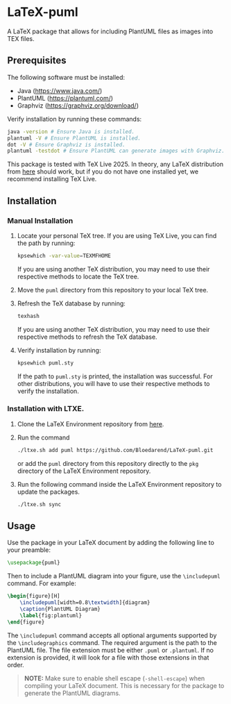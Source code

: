 # LaTeX-puml
A LaTeX package that allows for including PlantUML files as images into TEX files.

## Prerequisites
The following software must be installed:
- Java (https://www.java.com/)
- PlantUML (https://plantuml.com/)
- Graphviz (https://graphviz.org/download/)

Verify installation by running these commands:
```bash
java -version # Ensure Java is installed.
plantuml -V # Ensure PlantUML is installed.
dot -V # Ensure Graphviz is installed.
plantuml -testdot # Ensure PlantUML can generate images with Graphviz.
```

This package is tested with TeX Live 2025.
In theory, any LaTeX distribution from [here](https://www.latex-project.org/get/) should work, but if you do not have one installed yet, we recommend installing TeX Live.

## Installation

### Manual Installation
1. Locate your personal TeX tree. If you are using TeX Live, you can find the path by running:
    ```bash
    kpsewhich -var-value=TEXMFHOME
    ```

    If you are using another TeX distribution, you may need to use their respective methods to locate the TeX tree.
2. Move the `puml` directory from this repository to your local TeX tree.
3. Refresh the TeX database by running:
    ```bash
    texhash
    ```

    If you are using another TeX distribution, you may need to use their respective methods to refresh the TeX database.
4. Verify installation by running:
    ```bash
    kpsewhich puml.sty
    ```

    If the path to `puml.sty` is printed, the installation was successful.
    For other distributions, you will have to use their respective methods to verify the installation.

### Installation with LTXE.
1. Clone the LaTeX Environment repository from [here](https://github.com/Bloedarend/LaTeX-Environment).
2. Run the command
    ```bash
   ./ltxe.sh add puml https://github.com/Bloedarend/LaTeX-puml.git
    ```

    or add the `puml` directory from this repository directly to the `pkg` directory of the LaTeX Environment repository.
3. Run the following command inside the LaTeX Environment repository to update the packages.
    ```bash
    ./ltxe.sh sync
    ```

## Usage
Use the package in your LaTeX document by adding the following line to your preamble:
```latex
\usepackage{puml}
```

Then to include a PlantUML diagram into your figure, use the `\includepuml` command. For example:
```latex
\begin{figure}[H]
    \includepuml[width=0.8\textwidth]{diagram}
    \caption{PlantUML Diagram}
    \label{fig:plantuml}
\end{figure}
```

The `\includepuml` command accepts all optional arguments supported by the `\includegraphics` command.
The required argument is the path to the PlantUML file.
The file extension must be either `.puml` or `.plantuml`.
If no extension is provided, it will look for a file with those extensions in that order.

> **NOTE:** Make sure to enable shell escape (`-shell-escape`) when compiling your LaTeX document. This is necessary for the package to generate the PlantUML diagrams.
